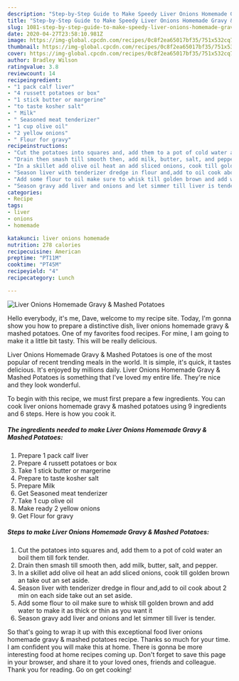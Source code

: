 ```yaml
---
description: "Step-by-Step Guide to Make Speedy Liver Onions Homemade Gravy &amp;amp; Mashed Potatoes"
title: "Step-by-Step Guide to Make Speedy Liver Onions Homemade Gravy &amp;amp; Mashed Potatoes"
slug: 1081-step-by-step-guide-to-make-speedy-liver-onions-homemade-gravy-and-amp-mashed-potatoes
date: 2020-04-27T23:58:10.981Z
image: https://img-global.cpcdn.com/recipes/0c8f2ea65017bf35/751x532cq70/liver-onions-homemade-gravy-mashed-potatoes-recipe-main-photo.jpg
thumbnail: https://img-global.cpcdn.com/recipes/0c8f2ea65017bf35/751x532cq70/liver-onions-homemade-gravy-mashed-potatoes-recipe-main-photo.jpg
cover: https://img-global.cpcdn.com/recipes/0c8f2ea65017bf35/751x532cq70/liver-onions-homemade-gravy-mashed-potatoes-recipe-main-photo.jpg
author: Bradley Wilson
ratingvalue: 3.8
reviewcount: 14
recipeingredient:
- "1 pack calf liver"
- "4 russett potatoes or box"
- "1 stick butter or margerine"
- "to taste kosher salt"
- " Milk"
- " Seasoned meat tenderizer"
- "1 cup olive oil"
- "2 yellow onions"
- " Flour for gravy"
recipeinstructions:
- "Cut the potatoes into squares and, add them to a pot of cold water an boil them till fork tender."
- "Drain then smash till smooth then, add milk, butter, salt, and pepper."
- "In a skillet add olive oil heat an add sliced onions, cook till golden brown an take out an set aside."
- "Season liver with tenderizer dredge in flour and,add to oil cook about 2 min on each side take out an set aside."
- "Add some flour to oil make sure to whisk till golden brown and add water to make it as thick or thin as you want it"
- "Season gravy add liver and onions and let simmer till liver is tender."
categories:
- Recipe
tags:
- liver
- onions
- homemade

katakunci: liver onions homemade 
nutrition: 278 calories
recipecuisine: American
preptime: "PT11M"
cooktime: "PT45M"
recipeyield: "4"
recipecategory: Lunch

---
```



![Liver Onions Homemade Gravy &amp; Mashed Potatoes](https://img-global.cpcdn.com/recipes/0c8f2ea65017bf35/751x532cq70/liver-onions-homemade-gravy-mashed-potatoes-recipe-main-photo.jpg)

Hello everybody, it's me, Dave, welcome to my recipe site. Today, I'm gonna show you how to prepare a distinctive dish, liver onions homemade gravy &amp; mashed potatoes. One of my favorites food recipes. For mine, I am going to make it a little bit tasty. This will be really delicious.

Liver Onions Homemade Gravy &amp; Mashed Potatoes is one of the most popular of recent trending meals in the world. It is simple, it's quick, it tastes delicious. It's enjoyed by millions daily. Liver Onions Homemade Gravy &amp; Mashed Potatoes is something that I've loved my entire life. They're nice and they look wonderful.




To begin with this recipe, we must first prepare a few ingredients. You can cook liver onions homemade gravy &amp; mashed potatoes using 9 ingredients and 6 steps. Here is how you cook it.

<!--inarticleads1-->

##### The ingredients needed to make Liver Onions Homemade Gravy &amp; Mashed Potatoes:

1. Prepare 1 pack calf liver
1. Prepare 4 russett potatoes or box
1. Take 1 stick butter or margerine
1. Prepare to taste kosher salt
1. Prepare  Milk
1. Get  Seasoned meat tenderizer
1. Take 1 cup olive oil
1. Make ready 2 yellow onions
1. Get  Flour for gravy




<!--inarticleads2-->

##### Steps to make Liver Onions Homemade Gravy &amp; Mashed Potatoes:

1. Cut the potatoes into squares and, add them to a pot of cold water an boil them till fork tender.
1. Drain then smash till smooth then, add milk, butter, salt, and pepper.
1. In a skillet add olive oil heat an add sliced onions, cook till golden brown an take out an set aside.
1. Season liver with tenderizer dredge in flour and,add to oil cook about 2 min on each side take out an set aside.
1. Add some flour to oil make sure to whisk till golden brown and add water to make it as thick or thin as you want it
1. Season gravy add liver and onions and let simmer till liver is tender.




So that's going to wrap it up with this exceptional food liver onions homemade gravy &amp; mashed potatoes recipe. Thanks so much for your time. I am confident you will make this at home. There is gonna be more interesting food at home recipes coming up. Don't forget to save this page in your browser, and share it to your loved ones, friends and colleague. Thank you for reading. Go on get cooking!
